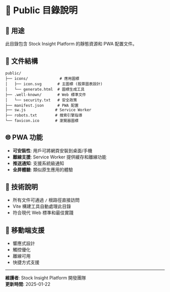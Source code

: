 # 📁 Public 目錄說明

## 🎯 **用途**
此目錄包含 Stock Insight Platform 的靜態資源和 PWA 配置文件。

## 📄 **文件結構**
```
public/
├── icons/              # 應用圖標
│   ├── icon.svg       # 主圖標 (股票圖表設計)
│   └── generate.html  # 圖標生成工具
├── .well-known/       # Web 標準文件
│   └── security.txt   # 安全政策
├── manifest.json      # PWA 配置
├── sw.js             # Service Worker
├── robots.txt        # 搜索引擎指導
└── favicon.ico       # 瀏覽器圖標

```

## 🌐 **PWA 功能**
- **可安裝性**: 用戶可將網頁安裝到桌面/手機
- **離線支援**: Service Worker 提供緩存和離線功能
- **推送通知**: 支援系統級通知
- **全屏體驗**: 類似原生應用的體驗

## 🔧 **技術說明**
- 所有文件可通過 `/` 根路徑直接訪問
- Vite 構建工具自動處理此目錄
- 符合現代 Web 標準和最佳實踐

## 📱 **移動端支援**
- 響應式設計
- 觸控優化
- 離線可用
- 快捷方式支援

---
**維護者**: Stock Insight Platform 開發團隊  
**更新時間**: 2025-01-22 